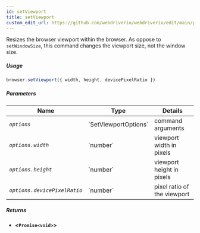 ```yaml
---
id: setViewport
title: setViewport
custom_edit_url: https://github.com/webdriverio/webdriverio/edit/main/packages/webdriverio/src/commands/browser/setViewport.ts
---
```


Resizes the browser viewport within the browser. As oppose to `setWindowSize`,
this command changes the viewport size, not the window size.

##### Usage

```js
browser.setViewport({ width, height, devicePixelRatio })
```

##### Parameters

<table>
  <thead>
    <tr>
      <th>Name</th><th>Type</th><th>Details</th>
    </tr>
  </thead>
  <tbody>
    <tr>
      <td><code><var>options</var></code></td>
      <td>`SetViewportOptions`</td>
      <td>command arguments</td>
    </tr>
    <tr>
      <td><code><var>options.width</var></code></td>
      <td>`number`</td>
      <td>viewport width in pixels</td>
    </tr>
    <tr>
      <td><code><var>options.height</var></code></td>
      <td>`number`</td>
      <td>viewport height in pixels</td>
    </tr>
    <tr>
      <td><code><var>options.devicePixelRatio</var></code></td>
      <td>`number`</td>
      <td>pixel ratio of the viewport</td>
    </tr>
  </tbody>
</table>

##### Returns

- **&lt;`Promise<void>`&gt;**
    

